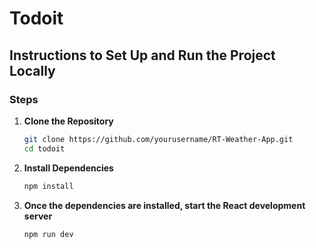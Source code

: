 # Todoit

## Instructions to Set Up and Run the Project Locally

### Steps

1. **Clone the Repository**

   ```bash
   git clone https://github.com/yourusername/RT-Weather-App.git
   cd todoit
2. **Install Dependencies**

      ```bash
   npm install

2. **Once the dependencies are installed, start the React development server**
      ```bash
   npm run dev
    



  



   
